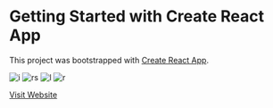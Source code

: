 # Getting Started with Create React App

This project was bootstrapped with [Create React App](https://github.com/facebook/create-react-app).

![i](https://user-images.githubusercontent.com/120646789/220341261-e10556e2-4f85-4623-8ec5-6b68bcd7864a.png)
![rs](https://user-images.githubusercontent.com/120646789/220341269-bf56d85a-b4cc-4d27-bc3a-74c9e88cefdc.png)
![l](https://user-images.githubusercontent.com/120646789/220341272-5a8ea184-16e6-4c05-be71-e641913f53a9.png)
![r](https://user-images.githubusercontent.com/120646789/220341278-9f6da914-6a18-4ed5-8056-5cd464151dd3.png)

<a href="https://dragostrifan.github.io/reactjs-restaurant-project/">Visit Website</a>

